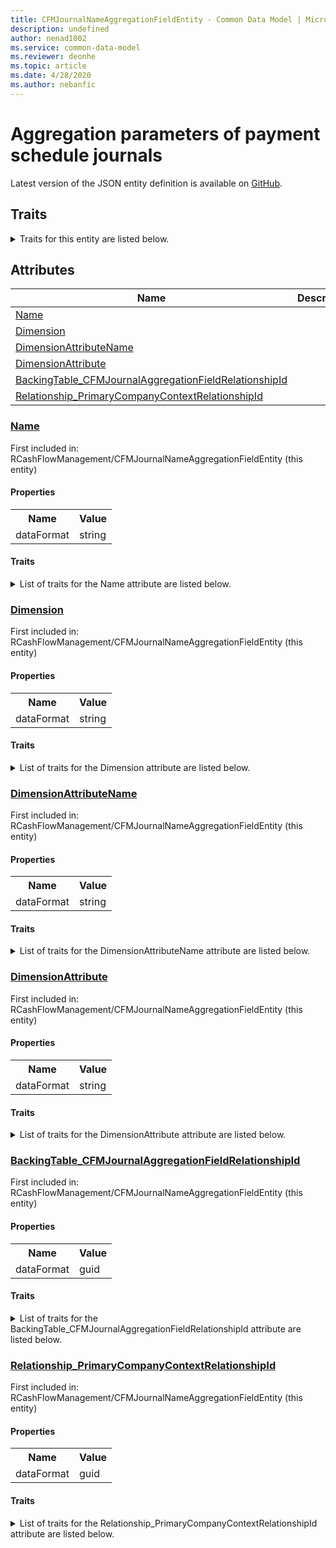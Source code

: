 ```yaml
---
title: CFMJournalNameAggregationFieldEntity - Common Data Model | Microsoft Docs
description: undefined
author: nenad1002
ms.service: common-data-model
ms.reviewer: deonhe
ms.topic: article
ms.date: 4/28/2020
ms.author: nebanfic
---
```


# Aggregation parameters of payment schedule journals

  
 Latest version of the JSON entity definition is available on <a href="https://github.com/Microsoft/CDM/tree/master/schemaDocuments/core/operationsCommon/Entities/Finance/RCashFlowManagement/CFMJournalNameAggregationFieldEntity.cdm.json" target="_blank">GitHub</a>.  

## Traits

<details>
<summary>Traits for this entity are listed below.  
</summary>

**is.CDM.entityVersion**  
  <table><tr><th>Parameter</th><th>Value</th><th>Data type</th><th>Explanation</th></tr><tr><td>versionNumber</td><td>"1.0.0"</td><td>string</td><td>semantic version number of the entity</td></tr></table>

**is.application.releaseVersion**  
  <table><tr><th>Parameter</th><th>Value</th><th>Data type</th><th>Explanation</th></tr><tr><td>releaseVersion</td><td>"10.0.13.0"</td><td>string</td><td>semantic version number of the application introducing this entity</td></tr></table>

**is.localized.displayedAs**  
  Holds the list of language specific display text for an object.  <table><tr><th>Parameter</th><th>Value</th><th>Data type</th><th>Explanation</th></tr><tr><td>localizedDisplayText</td><td><table><tr><th>languageTag</th><th>displayText</th></tr><tr><td>en</td><td>Aggregation parameters of payment schedule journals</td></tr></table></td><td>entity</td><td>a reference to the constant entity holding the list of localized text</td></tr></table>

</details>

## Attributes

|Name|Description|First Included in Instance|
|---|---|---|
|[Name](#Name)||<a href="CFMJournalNameAggregationFieldEntity.md" target="_blank">RCashFlowManagement/CFMJournalNameAggregationFieldEntity</a>|
|[Dimension](#Dimension)||<a href="CFMJournalNameAggregationFieldEntity.md" target="_blank">RCashFlowManagement/CFMJournalNameAggregationFieldEntity</a>|
|[DimensionAttributeName](#DimensionAttributeName)||<a href="CFMJournalNameAggregationFieldEntity.md" target="_blank">RCashFlowManagement/CFMJournalNameAggregationFieldEntity</a>|
|[DimensionAttribute](#DimensionAttribute)||<a href="CFMJournalNameAggregationFieldEntity.md" target="_blank">RCashFlowManagement/CFMJournalNameAggregationFieldEntity</a>|
|[BackingTable_CFMJournalAggregationFieldRelationshipId](#BackingTable_CFMJournalAggregationFieldRelationshipId)||<a href="CFMJournalNameAggregationFieldEntity.md" target="_blank">RCashFlowManagement/CFMJournalNameAggregationFieldEntity</a>|
|[Relationship_PrimaryCompanyContextRelationshipId](#Relationship_PrimaryCompanyContextRelationshipId)||<a href="CFMJournalNameAggregationFieldEntity.md" target="_blank">RCashFlowManagement/CFMJournalNameAggregationFieldEntity</a>|

### <a href=#Name name="Name">Name</a>

First included in: RCashFlowManagement/CFMJournalNameAggregationFieldEntity (this entity)  

#### Properties

<table><tr><th>Name</th><th>Value</th></tr><tr><td>dataFormat</td><td>string</td></tr></table>

#### Traits

<details>
<summary>List of traits for the Name attribute are listed below.</summary>

**is.dataFormat.character**  
**is.dataFormat.big**  
**is.dataFormat.array**  
**is.dataFormat.character**  
**is.dataFormat.array**  
</details>

### <a href=#Dimension name="Dimension">Dimension</a>

First included in: RCashFlowManagement/CFMJournalNameAggregationFieldEntity (this entity)  

#### Properties

<table><tr><th>Name</th><th>Value</th></tr><tr><td>dataFormat</td><td>string</td></tr></table>

#### Traits

<details>
<summary>List of traits for the Dimension attribute are listed below.</summary>

**is.dataFormat.character**  
**is.dataFormat.big**  
**is.dataFormat.array**  
**is.dataFormat.character**  
**is.dataFormat.array**  
</details>

### <a href=#DimensionAttributeName name="DimensionAttributeName">DimensionAttributeName</a>

First included in: RCashFlowManagement/CFMJournalNameAggregationFieldEntity (this entity)  

#### Properties

<table><tr><th>Name</th><th>Value</th></tr><tr><td>dataFormat</td><td>string</td></tr></table>

#### Traits

<details>
<summary>List of traits for the DimensionAttributeName attribute are listed below.</summary>

**is.dataFormat.character**  
**is.dataFormat.big**  
**is.dataFormat.array**  
**is.dataFormat.character**  
**is.dataFormat.array**  
</details>

### <a href=#DimensionAttribute name="DimensionAttribute">DimensionAttribute</a>

First included in: RCashFlowManagement/CFMJournalNameAggregationFieldEntity (this entity)  

#### Properties

<table><tr><th>Name</th><th>Value</th></tr><tr><td>dataFormat</td><td>string</td></tr></table>

#### Traits

<details>
<summary>List of traits for the DimensionAttribute attribute are listed below.</summary>

**is.dataFormat.character**  
**is.dataFormat.big**  
**is.dataFormat.array**  
**is.dataFormat.character**  
**is.dataFormat.array**  
</details>

### <a href=#BackingTable_CFMJournalAggregationFieldRelationshipId name="BackingTable_CFMJournalAggregationFieldRelationshipId">BackingTable_CFMJournalAggregationFieldRelationshipId</a>

First included in: RCashFlowManagement/CFMJournalNameAggregationFieldEntity (this entity)  

#### Properties

<table><tr><th>Name</th><th>Value</th></tr><tr><td>dataFormat</td><td>guid</td></tr></table>

#### Traits

<details>
<summary>List of traits for the BackingTable_CFMJournalAggregationFieldRelationshipId attribute are listed below.</summary>

**is.dataFormat.character**  
**is.dataFormat.big**  
**is.dataFormat.array**  
**is.dataFormat.guid**  
**means.identity.entityId**  
**is.linkedEntity.identifier**  
Marks the attribute(s) that hold foreign key references to a linked (used as an attribute) entity. This attribute is added to the resolved entity to enumerate the referenced entities.  <table><tr><th>Parameter</th><th>Value</th><th>Data type</th><th>Explanation</th></tr><tr><td>entityReferences</td><td><table><tr><th>entityReference</th><th>attributeReference</th></tr><tr><td><a href="../../../Tables/Finance/RCashFlowManagement/Miscellaneous/CFMJournalAggregationField.md" target="_blank">/core/operationsCommon/Tables/Finance/RCashFlowManagement/Miscellaneous/CFMJournalAggregationField.cdm.json/CFMJournalAggregationField</a></td><td><a href="../../../Tables/Finance/RCashFlowManagement/Miscellaneous/CFMJournalAggregationField.md#RecId" target="_blank">RecId</a></td></tr></table></td><td>entity</td><td>a reference to the constant entity holding the list of entity references</td></tr></table>

**is.dataFormat.guid**  
**is.dataFormat.character**  
**is.dataFormat.array**  
</details>

### <a href=#Relationship_PrimaryCompanyContextRelationshipId name="Relationship_PrimaryCompanyContextRelationshipId">Relationship_PrimaryCompanyContextRelationshipId</a>

First included in: RCashFlowManagement/CFMJournalNameAggregationFieldEntity (this entity)  

#### Properties

<table><tr><th>Name</th><th>Value</th></tr><tr><td>dataFormat</td><td>guid</td></tr></table>

#### Traits

<details>
<summary>List of traits for the Relationship_PrimaryCompanyContextRelationshipId attribute are listed below.</summary>

**is.dataFormat.character**  
**is.dataFormat.big**  
**is.dataFormat.array**  
**is.dataFormat.guid**  
**means.identity.entityId**  
**is.linkedEntity.identifier**  
Marks the attribute(s) that hold foreign key references to a linked (used as an attribute) entity. This attribute is added to the resolved entity to enumerate the referenced entities.  <table><tr><th>Parameter</th><th>Value</th><th>Data type</th><th>Explanation</th></tr><tr><td>entityReferences</td><td><table><tr><th>entityReference</th><th>attributeReference</th></tr><tr><td><a href="../../../Tables/Finance/Ledger/Main/CompanyInfo.md" target="_blank">/core/operationsCommon/Tables/Finance/Ledger/Main/CompanyInfo.cdm.json/CompanyInfo</a></td><td><a href="../../../Tables/Finance/Ledger/Main/CompanyInfo.md#RecId" target="_blank">RecId</a></td></tr></table></td><td>entity</td><td>a reference to the constant entity holding the list of entity references</td></tr></table>

**is.dataFormat.guid**  
**is.dataFormat.character**  
**is.dataFormat.array**  
</details>
